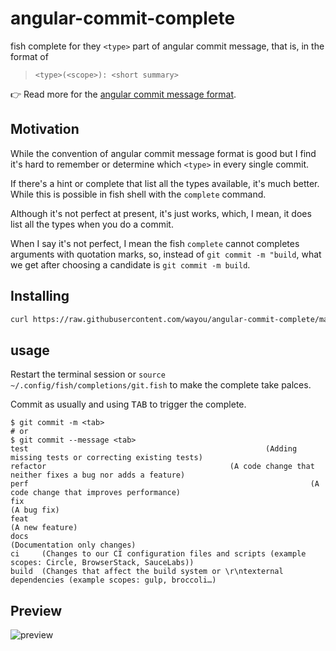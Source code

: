 # angular-commit-complete

fish complete for they `<type>` part of angular commit message, that is, in the format of 

> `<type>(<scope>): <short summary>`

👉 Read more for the [angular commit message format](https://github.com/angular/angular/blob/master/CONTRIBUTING.md#type).

## Motivation

While the convention of angular commit message format is good but I find it's hard to remember or determine which `<type>` in every single commit.

If there's a hint or complete that list all the types available, it's much better. While this is possible in fish shell with the `complete` command.

Although it's not perfect at present, it's just works, which, I mean, it does list all the types when you do a commit.

When I say it's not perfect, I mean the fish `complete` cannot completes arguments with quotation marks, so, instead of `git commit -m "build`, what we get after choosing a candidate is `git commit -m build`. 

## Installing

```sh
curl https://raw.githubusercontent.com/wayou/angular-commit-complete/master/git.fish > ~/.config/fish/completions/git.fish
```

## usage

Restart the terminal session or `source ~/.config/fish/completions/git.fish` to make the complete take palces.

Commit as usually and using <kbd>TAB</kbd> to trigger the complete.

```
$ git commit -m <tab>
# or
$ git commit --message <tab>
test                                                     (Adding missing tests or correcting existing tests)
refactor                                         (A code change that neither fixes a bug nor adds a feature)
perf                                                               (A code change that improves performance)
fix                                                                                              (A bug fix)
feat                                                                                         (A new feature)
docs                                                                            (Documentation only changes)
ci     (Changes to our CI configuration files and scripts (example scopes: Circle, BrowserStack, SauceLabs))
build  (Changes that affect the build system or \r\ntexternal dependencies (example scopes: gulp, broccoli…)
```

## Preview

![preview](/preview.git)





